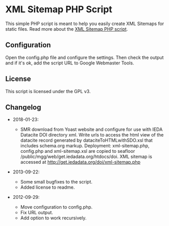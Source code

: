 # XML Sitemap PHP Script 

This simple PHP script is meant to help you easily create XML Sitemaps for static files. Read more about the [XML Sitemap PHP script](http://yoast.com/xml-sitemap-php-script/).

## Configuration

Open the config.php file and configure the settings. Then check the output and if it's ok, add the script URL to Google Webmaster Tools.

## License

This script is licensed under the GPL v3.

## Changelog

* 2018-01-23:
    * SMR download from Yoast website and configure for use with IEDA Datacite DOI directory xml. Write urls to access the html view of the datacite record generated by dataciteToHTMLwithSDO.xsl that includes schema.org markup. Deployment: xml-sitemap.php, config.php and xml-sitemap.xsl are copied to seafloor /public/mgg/web/get.iedadata.org/htdocs/doi. XML sitemap is accessed at http://get.iedadata.org/doi/xml-sitemap.php

* 2013-09-22:
    * Some small bugfixes to the script.
    * Added license to readme.
    
* 2012-09-29:
    * Move configuration to config.php.
    * Fix URL output.
    * Add option to work recursively.

